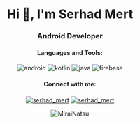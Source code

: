 <h1 align="center">Hi 👋, I'm Serhad Mert</h1>
<h3 align="center">Android Developer</h3>

<h4 align="center">Languages and Tools:</h3><p align="center">
<img src="https://www.vectorlogo.zone/logos/android/android-ar21.svg" alt="android"/>
<img src="https://www.vectorlogo.zone/logos/kotlinlang/kotlinlang-ar21.svg" alt="kotlin"/>
<img src="https://www.vectorlogo.zone/logos/java/java-ar21.svg" alt="java"/>
<img src="https://www.vectorlogo.zone/logos/firebase/firebase-ar21.svg" alt="firebase" />


<h4 align="center">Connect with me:</h3><p align="center">
<a href="https://twitter.com/serhad_mert" target="_blank"><img align="center" src="https://www.vectorlogo.zone/logos/twitter/twitter-ar21.svg" alt="serhad_mert"/></a>
<a href="https://www.linkedin.com/in/serhadmert" target="_blank"><img align="center" src="https://www.vectorlogo.zone/logos/linkedin/linkedin-ar21.svg" alt="serhad_mert"/></a></p>


<p align="center"><img align="center" src="https://github-readme-stats.vercel.app/api?username=MiraiNatsu&show_icons=true&theme=radical" alt="MiraiNatsu" /></p>
